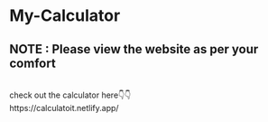 # My-Calculator
<h2>NOTE : Please view the website as per your comfort</h2><br>
check out the calculator here👇👇<br>
https://calculatoit.netlify.app/

